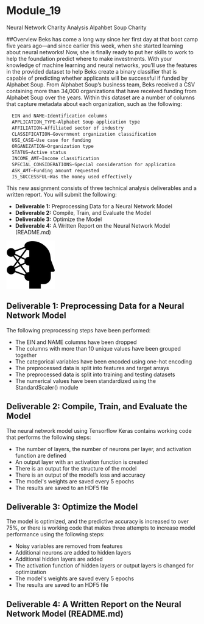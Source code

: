 # Module_19
Neural Network Charity Analysis
Alpahbet Soup Charity

##Overview
Beks has come a long way since her first day at that boot camp five years ago—and since earlier this week, when she started learning about neural networks! Now, she is finally ready to put her skills to work to help the foundation predict where to make investments.
With your knowledge of machine learning and neural networks, you’ll use the features in the provided dataset to help Beks create a binary classifier that is capable of predicting whether applicants will be successful if funded by Alphabet Soup.
From Alphabet Soup’s business team, Beks received a CSV containing more than 34,000 organizations that have received funding from Alphabet Soup over the years. Within this dataset are a number of columns that capture metadata about each organization, such as the following:

      EIN and NAME—Identification columns
      APPLICATION_TYPE—Alphabet Soup application type
      AFFILIATION—Affiliated sector of industry
      CLASSIFICATION—Government organization classification
      USE_CASE—Use case for funding
      ORGANIZATION—Organization type
      STATUS—Active status
      INCOME_AMT—Income classification
      SPECIAL_CONSIDERATIONS—Special consideration for application
      ASK_AMT—Funding amount requested
      IS_SUCCESSFUL—Was the money used effectively

This new assignment consists of three technical analysis deliverables and a written report. You will submit the following:

- **Deliverable 1:** Preprocessing Data for a Neural Network Model
- **Deliverable 2:** Compile, Train, and Evaluate the Model
- **Deliverable 3:** Optimize the Model
- **Deliverable 4:** A Written Report on the Neural Network Model (README.md)<br>


![Alt text](https://github.com/f-marquez/Module_19/blob/main/Resources/neural-network.png)

## Deliverable 1: Preprocessing Data for a Neural Network Model
The following preprocessing steps have been performed:
   - The EIN and NAME columns have been dropped 
   - The columns with more than 10 unique values have been grouped together
   - The categorical variables have been encoded using one-hot encoding 
   - The preprocessed data is split into features and target arrays
   - The preprocessed data is split into training and testing datasets 
   - The numerical values have been standardized using the StandardScaler() module

## Deliverable 2: Compile, Train, and Evaluate the Model
The neural network model using Tensorflow Keras contains working code that performs the following steps:
- The number of layers, the number of neurons per layer, and activation function are defined
- An output layer with an activation function is created
- There is an output for the structure of the model
- There is an output of the model’s loss and accuracy 
- The model's weights are saved every 5 epochs 
- The results are saved to an HDF5 file

## Deliverable 3: Optimize the Model
The model is optimized, and the predictive accuracy is increased to over 75%, or there is working code that makes three attempts to increase model performance using the following steps:
- Noisy variables are removed from features
- Additional neurons are added to hidden layers 
- Additional hidden layers are added
- The activation function of hidden layers or output layers is changed for optimization 
- The model's weights are saved every 5 epochs 
- The results are saved to an HDF5 file 

## Deliverable 4: A Written Report on the Neural Network Model (README.md)
